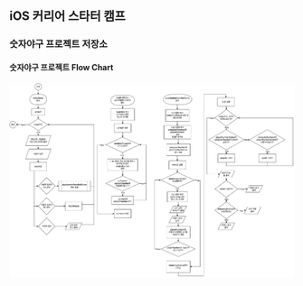 ## iOS 커리어 스타터 캠프

### 숫자야구 프로젝트 저장소

#### 숫자야구 프로젝트 Flow Chart
![숫자야구](/numberBaseballGame_diagram.png)